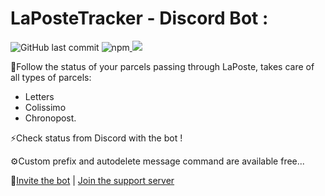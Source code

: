 <h1>LaPosteTracker - Discord Bot :</h1>

<img alt="GitHub last commit" src="https://img.shields.io/github/last-commit/xReapex/LaPosteTracker?label=Last%20commit"> <img alt="npm" src="https://img.shields.io/npm/v/discord.js?label=discord.js"><a href="https://www.codacy.com/gh/xReapex/LaPosteTracker/dashboard?utm_source=github.com&amp;utm_medium=referral&amp;utm_content=xReapex/LaPosteTracker&amp;utm_campaign=Badge_Grade"> <img src="https://app.codacy.com/project/badge/Grade/3141293c9ce843f9890c6ad1ce61441b"/></a>

📌Follow the status of your parcels passing through LaPoste, takes care of all types of parcels:
- Letters
- Colissimo
- Chronopost.

⚡Check status from Discord with the bot !

⚙️Custom prefix and autodelete message command are available free...

🔗[Invite the bot](https://top.gg/bot/809782887587119135) | [Join the support server](https://discord.com/6nGhyhQEBg)

